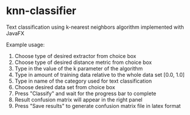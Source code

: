 # knn-classifier
Text classification using k-nearest neighbors algorithm implemented with JavaFX

Example usage:
1. Choose type of desired extractor from choice box
2. Choose type of desired distance metric from choice box
3. Type in the value of the k parameter of the algorithm
4. Type in amount of training data relative to the whole data set [0.0, 1.0]
5. Type in name of the category used for text classification
6. Choose desired data set from choice box
7. Press "Classify" and wait for the progress bar to complete
8. Result confusion matrix will appear in the right panel
8. Press "Save results" to generate confusion matrix file in latex format